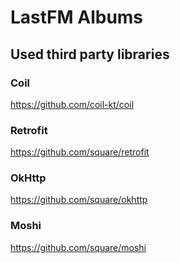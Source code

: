 # LastFM Albums



## Used third party libraries

### Coil
https://github.com/coil-kt/coil

### Retrofit
https://github.com/square/retrofit

### OkHttp
https://github.com/square/okhttp

### Moshi
https://github.com/square/moshi